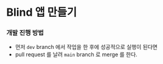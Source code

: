 # Blind 앱 만들기

### 개발 진행 방법

- 먼저 `dev` branch 에서 작업을 한 후에 성공적으로 실행이 된다면
- pull request 를 날려 `main` branch 로 merge 를 한다.
